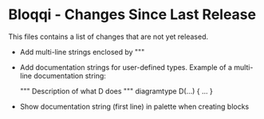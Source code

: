 # Bloqqi - Changes Since Last Release

This files contains a list of changes that are not yet released.

- Add multi-line strings enclosed by """
- Add documentation strings for user-defined types. Example of a multi-line documentation string:

    """
    Description of what D does
    """
    diagramtype D(...) {
       ...
    }
- Show documentation string (first line) in palette when creating blocks
